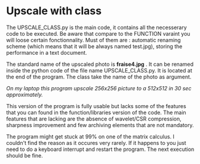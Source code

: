 # Upscale with class

The UPSCALE_CLASS.py is the main code, it contains all the necesserary code to be executed. Be aware that compare to the FUNCTION varaint you will loose certain fonctionnality. Must of them are : automatic renaming scheme (which means that it will be always named test.jpg), storing the performance in a text document.

The standard name of the upscaled photo is __fraise4.jpg__ . It can be renamed inside the python code of the file name UPSCALE_CLASS.py. It is located at the end of the program. The class take the name of the photo as argument.

*On my laptop this program upscale 256x256 picture to a 512x512 in 30 sec approximately.*

This version of the program is fully usable but lacks some of the features that you can found in the function/libraries version of the code. The main features that are lacking are the absence of wavelet/CSR compression, sharpness improvement and few archiving elements that are not mandatory.

The program might get stuck at 99% on one of the matrix calculus. I couldn't find the reason as it occures very rarely. If it happens to you just need to do a keyboard interrupt and restart the program. The next execution should be fine.
